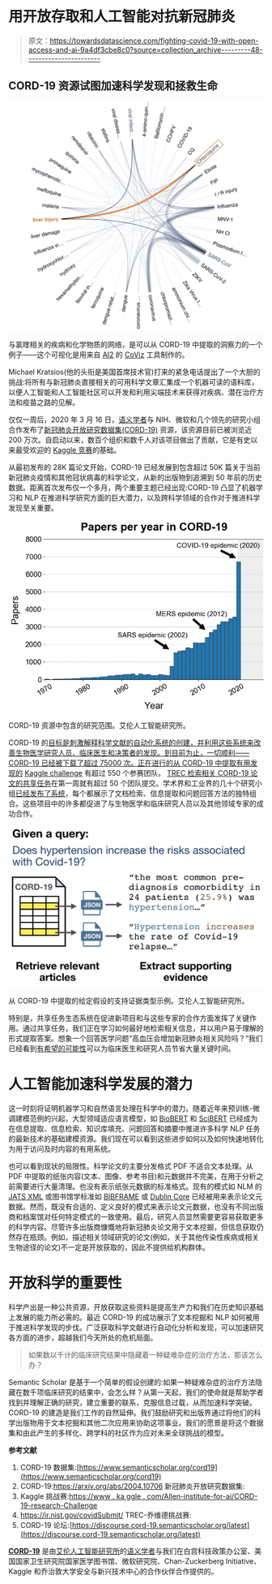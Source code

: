 # 用开放存取和人工智能对抗新冠肺炎

> 原文：<https://towardsdatascience.com/fighting-covid-19-with-open-access-and-ai-9a4df3cbe8c0?source=collection_archive---------48----------------------->

## CORD-19 资源试图加速科学发现和拯救生命

![](img/b2ab683751d31e5a8b0445373556859a.png)

与氯喹相关的疾病和化学物质的网络，是可以从 CORD-19 中提取的洞察力的一个例子——这个可视化是用来自 [AI2](https://allenai.org) 的 [CoViz](https://coviz.apps.allenai.org/) 工具制作的。

Michael Kratsios(他的头衔是美国首席技术官)打来的紧急电话提出了一个大胆的挑战:将所有与新冠肺炎直接相关的可用科学文章汇集成一个机器可读的语料库，以便人工智能和人工智能社区可以开发和利用尖端技术来获得对疾病、潜在治疗方法和疫苗之路的见解。

仅仅一周后，2020 年 3 月 16 日，[语义学者](http://semanticscholar.org)与 NIH、微软和几个领先的研究小组合作发布了[新冠肺炎开放研究数据集(CORD-19)](https://www.semanticscholar.org/cord19) 资源，该资源目前已被浏览近 200 万次。自启动以来，数百个组织和数千人对该项目做出了贡献，它是有史以来最受欢迎的 [Kaggle 竞赛](https://www.kaggle.com/allen-institute-for-ai/CORD-19-research-challenge)的基础。

从最初发布的 28K 篇论文开始，CORD-19 已经发展到包含超过 50K 篇关于当前新冠肺炎疫情和其他冠状病毒的科学论文，从新的出版物到追溯到 50 年前的历史数据。距离首次发布仅一个多月，两个重要主题已经出现:CORD-19 凸显了机器学习和 NLP 在推进科学研究方面的巨大潜力，以及跨科学领域的合作对于推进科学发现至关重要。

![](img/23c147feb69ec5558c7c88cd4c1f8704.png)

CORD-19 资源中包含的研究范围。艾伦人工智能研究所。

CORD-19 的[目标是刺激解释科学文献的自动化系统的创建，并利用这些系统来改善生物医学研究人员、临床医生和决策者的发现。到目前为止，一切顺利——CORD-19 已经被下载了超过 75000 次。正在进行的从 CORD-19 中提取有用发现的](https://www.semanticscholar.org/paper/CORD-19%3A-The-Covid-19-Open-Research-Dataset-Wang-Lo/bc411487f305e451d7485e53202ec241fcc97d3b) [Kaggle challenge](https://www.kaggle.com/allen-institute-for-ai/CORD-19-research-challenge) 有超过 550 个参赛团队， [TREC 检索相关 CORD-19 论文的共享任务](https://ir.nist.gov/covidSubmit/)在第一周就有超过 50 个团队提交。学术界和工业界的几十个研究小组[已经发布了系统](https://discourse.cord-19.semanticscholar.org/latest)，每个都展示了文档检索、信息提取和问题回答方法的独特组合。这些项目中的许多都促进了与生物医学和临床研究人员以及其他领域专家的成功合作。

![](img/e3d164bf7cbe0367418d86e5173c7af8.png)

从 CORD-19 中提取的给定假设的支持证据类型示例。艾伦人工智能研究所。

特别是，共享任务生态系统在促进新项目和与这些专家的合作方面发挥了关键作用。通过共享任务，我们正在学习如何最好地检索相关信息，并以用户易于理解的形式提取答案。想象一个回答医学问题“高血压会增加新冠肺炎相关风险吗？”我们已经看到[有希望的可能性](https://www.kaggle.com/covid-19-contributions)可以为临床医生和研究人员节省大量关键时间。

# 人工智能加速科学发展的潜力

这一时刻将证明机器学习和自然语言处理在科学中的潜力。随着近年来预训练-微调建模范例的兴起，大型领域适应语言模型，如 [BioBERT](https://github.com/dmis-lab/biobert) 和 [SciBERT](https://github.com/allenai/scibert) 已经成为在信息提取、信息检索、知识库填充、问题回答和摘要中推进许多科学 NLP 任务的最新技术的基础建模资源。我们现在可以看到这些进步如何以及如何快速地转化为用于访问及时内容的有用系统。

也可以看到现状的局限性。科学论文的主要分发格式 PDF 不适合文本处理。从 PDF 中提取的纸张内容(文本、图像、参考书目)和元数据并不完美，在用于分析之前需要进行大量清理。也没有表示纸张元数据的标准格式。现有的模式如 NLM 的 [JATS XML](https://www.niso.org/standards-committees/jats) 或图书馆学标准如 [BIBFRAME](https://www.loc.gov/bibframe/) 或 [Dublin Core](https://www.dublincore.org/specifications/dublin-core/dc-citation-guidelines/) 已经被用来表示论文元数据。然而，既没有合适的、定义良好的模式来表示论文元数据，也没有不同出版商和档案馆对任何特定模式的一致使用。最后，研究人员显然需要更容易获取更多的科学内容。尽管许多出版商慷慨地将新冠肺炎论文用于文本挖掘，但信息获取仍然存在瓶颈。例如，描述相关领域研究的论文(例如，关于其他传染性疾病或相关生物途径的论文)不一定是开放获取的，因此不提供给机构群体。

# 开放科学的重要性

科学产出是一种公共资源，开放获取这些资料是提高生产力和我们在历史知识基础上发展的能力所必需的。最近 CORD-19 的成功展示了文本挖掘和 NLP 如何被用于推进科学发现的步伐。广泛获取科学文献进行自动化分析和发现，可以加速研究各方面的进步，超越我们今天所处的危机局面。

> 如果数以千计的临床研究结果中隐藏着一种疑难杂症的治疗方法，那该怎么办？

Semantic Scholar 是基于一个简单的假设创建的:如果一种疑难杂症的治疗方法隐藏在数千项临床研究的结果中，会怎么样？从第一天起，我们的使命就是帮助学者找到并理解正确的研究，建立重要的联系，克服信息过载，从而加速科学突破。CORD-19 的建造是我们工作的自然延伸。我们鼓励研究和出版界通过将他们的科学出版物用于文本挖掘和其他二次应用来协助这项事业。我们的愿景是将这个数据集和由此产生的多样化、跨学科的社区作为应对未来全球挑战的模型。

**参考文献**

1.  CORD-19 数据集:[https://www.semanticscholar.org/cord19](https://www.semanticscholar.org/cord19)
2.  CORD-19:https://arxiv.org/abs/2004.10706 新冠肺炎开放研究数据集:
3.  Kaggle 挑战赛:[https://www . ka ggle . com/Allen-institute-for-ai/CORD-19-research-Challenge](https://www.kaggle.com/allen-institute-for-ai/CORD-19-research-challenge)
4.  https://ir.nist.gov/covidSubmit/ TREC-乔维德挑战赛:
5.  CORD-19 论坛:[https://discourse.cord-19.semanticscholar.org/latest](https://discourse.cord-19.semanticscholar.org/latest)

[**CORD-19**](https://www.semanticscholar.org/cord19) 是由[艾伦人工智能研究所](http://allenai.org)的[语义学者](http://semanticscholar.org)与我们在白宫科技政策办公室、美国国家卫生研究院国家医学图书馆、微软研究院、Chan-Zuckerberg Initiative、Kaggle 和乔治敦大学安全与新兴技术中心的合作伙伴合作提供的。